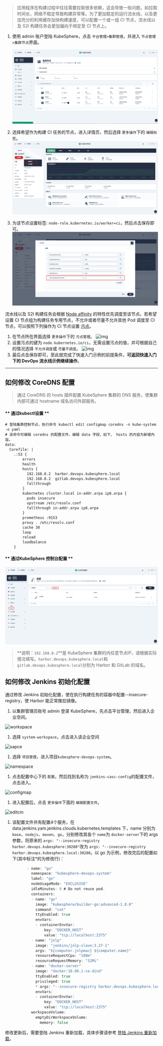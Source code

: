 > 
>
> ​	应用程序在构建过程中往往需要拉取很多依赖，这会导致一些问题，如拉取时间长，网络不稳定导致构建异常等。为了更加稳定的运行流水线，以及更加充分的利用缓存加快构建速度，可以配置一个或一组 CI 节点，流水线以及 S2I 构建任务会更加偏向于绑定至 CI 节点上。



1. 使用 admin 账户登陆 KubeSphere，点击 `平台管理>集群管理`，并进入 `节点管理>集群节点`界面。

   ![image-20200916164753088](./assets/image-20200916164753088.png) 

2. 选择希望作为构建 CI 任务的节点，进入详情页，然后选择 `更多操作`下的 `编辑标签`。![image-20200916165034459](./assets/image-20200916165034459.png) 

3. 为该节点设置标签: `node-role.kubernetes.io/worker=ci`，然后点击保存即可。 ![image-20200916165234267](./assets/image-20200916165234267.png)

流水线以及 S2I 构建任务会根据 [Node affinity](https://kubernetes.io/docs/concepts/configuration/assign-pod-node/#node-affinity) 的特性优先调度至该节点。若希望设置 CI 节点组为构建任务专用节点，不允许或者尽量不允许其他 Pod 调度至 CI 节点，可以按照下列操作为 CI 节点设置 [污点](https://kubernetes.io/docs/concepts/configuration/taint-and-toleration/)。

1. 在节点所在界面选择 `更多操作`下的 `污点管理`。 ![img](https://pek3b.qingstor.com/kubesphere-docs/png/WeChat29f987aa5df21b3fb91fa9152bfed8d6.png)
2. 设置污点的键为 `node.kubernetes.io/ci`，无需设置污点的值，并可根据自己的情况选择 `不允许调度`或 `尽量不调度`。 ![img](https://pek3b.qingstor.com/kubesphere-docs/png/WeChat97eea56f0a74d899fa497b8e9a165826.png)
3. 最后点击保存即可，至此就完成了快速入门示例的前提条件，**可返回快速入门下的 DevOps 流水线示例继续操作**。

------



## 如何修改 CoreDNS 配置

> 通过 CoreDNS 的 hosts 插件配置 KubeSphere 集群的 DNS 服务，使集群内部可通过 hostname 域名访问外部服务。

 <!-- tabs:start -->

#### ** 通过kubectl设置 **

```shell
# 登陆集群控制节点，执行命令 kubectl edit configmap coredns -n kube-system -o yaml
# 该命令可编辑 coredns 的配置文件，编辑 data 字段，如下， hosts 的内容为新增内容。
data:
  Corefile: |
    .:53 {
        errors
        health
        hosts {
          192.168.0.2  harbor.devops.kubesphere.local
          192.168.0.2  gitlab.devops.kubesphere.local
          fallthrough
        }
        kubernetes cluster.local in-addr.arpa ip6.arpa {
          pods insecure
          upstream /etc/resolv.conf
          fallthrough in-addr.arpa ip6.arpa
        }
        prometheus :9153
        proxy . /etc/resolv.conf
        cache 30
        loop
        reload
        loadbalance
    }
```



#### ** 通过KubeSphere 控制台配置 **

![image-20200916170125072](./assets/image-20200916170125072.png)

<!-- tabs:end -->

> **说明：`192.168.0.2`**是 KubeSphere 集群的内任意节点IP，请根据实际情况填写。`harbor.devops.kubesphere.local`和 `gitlab.devops.kubesphere.local`分别为 Harbor 和 GitLab 的域名。



## 如何修改 Jenkins 初始化配置

通过修改 Jenkins 初始化配置，使在执行构建任务的容器中配置--insecure-registry，使 Harbor 能正常推拉镜像。

1. 以集群管理员账号 admin 登录 KubeSphere，先点击平台管理，然后进入企业空间。

![workspace](https://kubesphere-docs.pek3b.qingstor.com/png/workspace.png)

1. 选择 `system-workspace`，点击进入该企业空间

![sapce](https://kubesphere-docs.pek3b.qingstor.com/png/sapce.png)

1. 选择 `项目管理`，进入项目`kubesphere-devops-system`。

![namespace](https://kubesphere-docs.pek3b.qingstor.com/png/namespace.png)

1. 点击配置中心下的 `配置`，然后找到名称为 `jenkins-casc-config`的配置文件，点击进入。

![configmap](https://kubesphere-docs.pek3b.qingstor.com/png/configmap.png)

1. 进入配置后，点击 `更多操作`下面的 `编辑配置文件`。

![editcm](https://kubesphere-docs.pek3b.qingstor.com/png/editcm.png)

1. 该配置文件共有配置4个服务，在 data.jenkins.yam.jenkins.clouds.kubernetes.templates 下，name 分别为 `base`、`nodejs`、`maven`、`go`，分别修改其各个 `name`为 `docker-server`下的 args 参数，将原来的 `args: "--insecure-registry harbor.devops.kubesphere:30280"`改为 `args: "--insecure-registry harbor.devops.kubesphere.local:30280`。以 go 为示例，修改完后的配置如下(其中标注*的为修改行)：

```go
          - name: "go"
            namespace: "kubesphere-devops-system"
            label: "go"
            nodeUsageMode: "EXCLUSIVE"
            idleMinutes: 0 # Do not reuse pod.
            containers:
            - name: "go"
              image: "kubesphere/builder-go:advanced-1.0.0"
              command: "cat"
              ttyEnabled: true
              envVars:
              - containerEnvVar:
                  key: "DOCKER_HOST"
                  value: "tcp://localhost:2375"
            - name: "jnlp"
              image: "jenkins/jnlp-slave:3.27-1"
              args: "${computer.jnlpmac} ${computer.name}"
              resourceRequestCpu: "100m"
              resourceRequestMemory: "32Mi"
            - name: "docker-server"
              image: "docker:18.06.1-ce-dind"
              ttyEnabled: true
              privileged: true
              * args: "--insecure-registry harbor.devops.kubesphere.local:30280"
              envVars:
              - containerEnvVar:
                  key: "DOCKER_HOST"
                  value: "tcp://localhost:2375"
            workspaceVolume:
              emptyDirWorkspaceVolume:
                memory: false
```

修改更新后，需要登陆 Jenkins 重新加载，具体步骤请参考 [登陆 Jenkins 重新加载](https://v2-1.docs.kubesphere.io/docs/zh-CN/devops/jenkins-setting/#登陆-jenkins-重新加载>)。